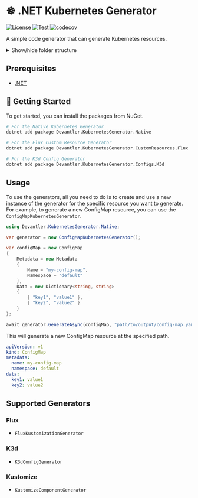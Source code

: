 # ☸️ .NET Kubernetes Generator

[![License](https://img.shields.io/badge/License-Apache_2.0-blue.svg)](https://opensource.org/licenses/Apache-2.0)
[![Test](https://github.com/devantler/dotnet-kubernetes-generator/actions/workflows/test.yaml/badge.svg)](https://github.com/devantler/dotnet-kubernetes-generator/actions/workflows/test.yaml)
[![codecov](https://codecov.io/gh/devantler/dotnet-kubernetes-generator/graph/badge.svg?token=RhQPb4fE7z)](https://codecov.io/gh/devantler/dotnet-kubernetes-generator)

A simple code generator that can generate Kubernetes resources.

<details>
  <summary>Show/hide folder structure</summary>

<!-- readme-tree start -->
```
.
├── .github
│   └── workflows
├── Devantler.KubernetesGenerator.Core
├── Devantler.KubernetesGenerator.Flux
├── Devantler.KubernetesGenerator.Flux.Tests
├── Devantler.KubernetesGenerator.K3d
│   └── Models
├── Devantler.KubernetesGenerator.K3d.Tests
│   └── K3dConfigResourceGeneratorTests
├── Devantler.KubernetesGenerator.Kustomize
│   └── Models
│       ├── Generators
│       └── Patches
├── Devantler.KubernetesGenerator.Kustomize.Tests
│   └── KustomizeComponentKubernetesGeneratorTests
├── Devantler.KubernetesGenerator.Native
│   └── Models
└── Devantler.KubernetesGenerator.Native.Tests

18 directories
```
<!-- readme-tree end -->

</details>

## Prerequisites

- [.NET](https://dotnet.microsoft.com/en-us/)

## 🚀 Getting Started

To get started, you can install the packages from NuGet.

```bash
# For the Native Kubernetes Generator
dotnet add package Devantler.KubernetesGenerator.Native

# For the Flux Custom Resource Generator
dotnet add package Devantler.KubernetesGenerator.CustomResources.Flux

# For the K3d Config Generator
dotnet add package Devantler.KubernetesGenerator.Configs.K3d
```

## Usage

To use the generators, all you need to do is to create and use a new instance of the generator for the specific resource you want to generate. For example, to generate a new ConfigMap resource, you can use the `ConfigMapKubernetesGenerator`.

```csharp
using Devantler.KubernetesGenerator.Native;

var generator = new ConfigMapKubernetesGenerator();

var configMap = new ConfigMap
{
    Metadata = new Metadata
    {
        Name = "my-config-map",
        Namespace = "default"
    },
    Data = new Dictionary<string, string>
    {
        { "key1", "value1" },
        { "key2", "value2" }
    }
};

await generator.GenerateAsync(configMap, "path/to/output/config-map.yaml");
```

This will generate a new ConfigMap resource at the specified path.

```yaml
apiVersion: v1
kind: ConfigMap
metadata:
  name: my-config-map
  namespace: default
data:
  key1: value1
  key2: value2
```

## Supported Generators

### Flux

- `FluxKustomizationGenerator`

### K3d

- `K3dConfigGenerator`

### Kustomize

- `KustomizeComponentGenerator`
